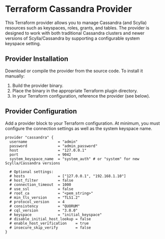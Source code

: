 # Terraform Cassandra Provider

This Terraform provider allows you to manage Cassandra (and Scylla) resources such as keyspaces, roles, grants, and tables. The provider is designed to work with both traditional Cassandra clusters and newer versions of Scylla/Cassandra by supporting a configurable system keyspace setting.

## Provider Installation

Download or compile the provider from the source code. To install it manually:
1. Build the provider binary.
2. Place the binary in the appropriate Terraform plugin directory.
3. In your Terraform configuration, reference the provider (see below).

## Provider Configuration

Add a provider block to your Terraform configuration. At minimum, you must configure the connection settings as well as the system keyspace name.

```hcl
provider "cassandra" {
  username              = "admin"
  password              = "admin_password"
  host                  = "127.0.0.1"
  port                  = 9042
  system_keyspace_name  = "system_auth" # or "system" for new Scylla/Cassandra versions

  # Optional settings:
  # hosts               = ["127.0.0.1", "192.168.1.10"]
  # host_filter         = false
  # connection_timeout  = 1000
  # use_ssl             = false
  # root_ca             = "<pem_string>"
  # min_tls_version     = "TLS1.2"
  # protocol_version    = 4
  # consistency         = "QUORUM"
  # cql_version         = "3.0.0"
  # keyspace            = "initial_keyspace"
  # disable_initial_host_lookup = false
  # enable_host_verification    = true
  # insecure_skip_verify        = false
}
